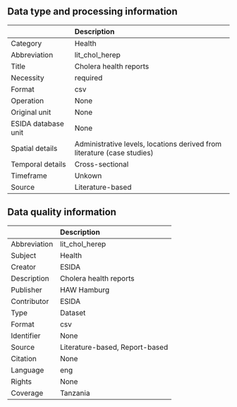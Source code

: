 ## Data type and processing information 

|                     | Description                                                             |
|:--------------------|:------------------------------------------------------------------------|
| Category            | Health                                                                  |
| Abbreviation        | lit_chol_herep                                                          |
| Title               | Cholera health reports                                                  |
| Necessity           | required                                                                |
| Format              | csv                                                                     |
| Operation           | None                                                                    |
| Original unit       | None                                                                    |
| ESIDA database unit | None                                                                    |
| Spatial details     | Administrative levels, locations derived from literature (case studies) |
| Temporal details    | Cross-sectional                                                         |
| Timeframe           | Unkown                                                                  |
| Source              | Literature-based                                                        |

## Data quality information 

|              | Description                    |
|:-------------|:-------------------------------|
| Abbreviation | lit_chol_herep                 |
| Subject      | Health                         |
| Creator      | ESIDA                          |
| Description  | Cholera health reports         |
| Publisher    | HAW Hamburg                    |
| Contributor  | ESIDA                          |
| Type         | Dataset                        |
| Format       | csv                            |
| Identifier   | None                           |
| Source       | Literature-based, Report-based |
| Citation     | None                           |
| Language     | eng                            |
| Rights       | None                           |
| Coverage     | Tanzania                       |